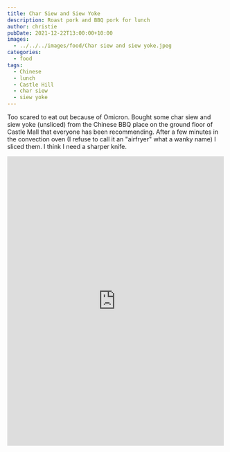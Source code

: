 ```yaml
---
title: Char Siew and Siew Yoke
description: Roast pork and BBQ pork for lunch
author: christie
pubDate: 2021-12-22T13:00:00+10:00
images:
  - ../../../images/food/Char siew and siew yoke.jpeg
categories:
  - food
tags:
  - Chinese
  - lunch
  - Castle Hill
  - char siew
  - siew yoke
---
```


Too scared to eat out because of Omicron. Bought some char siew and siew yoke (unsliced) from the Chinese BBQ place on the ground floor of Castle Mall that everyone has been recommending. After a few minutes in the convection oven (I refuse to call it an "airfryer" what a wanky name) I sliced them. I think I need a sharper knife.

<iframe src="https://www.facebook.com/plugins/post.php?href=https%3A%2F%2Fwww.facebook.com%2Fchris1.tham%2Fposts%2Fpfbid0UuCkZS9iE1WpXEFSaEbCDWGKMKbLsa7ZVsukHKtbVEPayCxpx7ZqWhZCv91mF2ppl&show_text=true&width=500" width="500" height="668" style="border:none;overflow:hidden" scrolling="no" frameborder="0" allowfullscreen="true" allow="autoplay; clipboard-write; encrypted-media; picture-in-picture; web-share"></iframe>
